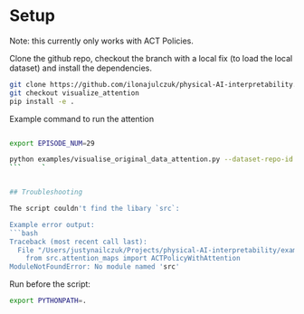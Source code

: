 # Setup

Note: this currently only works with ACT Policies.

Clone the github repo, checkout the branch with a local fix (to load the local dataset) and install the dependencies.


```bash
git clone https://github.com/ilonajulczuk/physical-AI-interpretability.git && cd physical-AI-interpretability
git checkout visualize_attention
pip install -e .
```

Example command to run the attention

```bash

export EPISODE_NUM=29

python examples/visualise_original_data_attention.py --dataset-repo-id lerobot/svla_so101_pickplace --episode-id $EPISODE_NUM --dataset-dir /home/jovyan/my_dataset --policy-path /home/jovyan/hackathon-example-policies/notebooks/outputs/train/2025-09-19/21-34-15_act/checkpoints/0xxxx/pretrained_model/ --output-dir ./output/attention_analysis_results
```     `   


## Troubleshooting

The script couldn't find the libary `src`:

Example error output:
```bash
Traceback (most recent call last):
  File "/Users/justynailczuk/Projects/physical-AI-interpretability/examples/visualise_original_data_attention.py", line 23, in <module>
    from src.attention_maps import ACTPolicyWithAttention
ModuleNotFoundError: No module named 'src'
```

Run before the script:
```bash
export PYTHONPATH=.
```